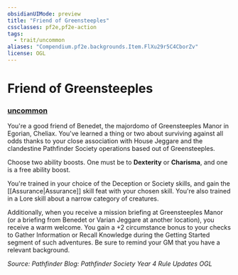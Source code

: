 ```yaml
---
obsidianUIMode: preview
title: "Friend of Greensteeples"
cssclasses: pf2e,pf2e-action
tags:
  - trait/uncommon
aliases: "Compendium.pf2e.backgrounds.Item.FlXu29r5C4CborZv"
license: OGL
---
```

# Friend of Greensteeples

### [uncommon](uncommon "Uncommon Rarity Trait")






You're a good friend of Benedet, the majordomo of Greensteeples Manor in Egorian, Cheliax. You've learned a thing or two about surviving against all odds thanks to your close association with House Jeggare and the clandestine Pathfinder Society operations based out of Greensteeples.

Choose two ability boosts. One must be to **Dexterity** or **Charisma**, and one is a free ability boost.

You're trained in your choice of the Deception or Society skills, and gain the [[Assurance|Assurance]] skill feat with your chosen skill. You're also trained in a Lore skill about a narrow category of creatures.

Additionally, when you receive a mission briefing at Greensteeples Manor (or a briefing from Benedet or Varian Jeggare at another location), you receive a warm welcome. You gain a +2 circumstance bonus to your checks to Gather Information or Recall Knowledge during the Getting Started segment of such adventures. Be sure to remind your GM that you have a relevant background.

*Source: Pathfinder Blog: Pathfinder Society Year 4 Rule Updates*
*OGL*